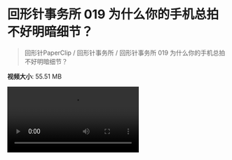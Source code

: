 # 回形针事务所 019 为什么你的手机总拍不好明暗细节？

> 回形针PaperClip / 回形针事务所 / 回形针事务所 019 为什么你的手机总拍不好明暗细节？

**视频大小**: 55.51 MB

<div class="video"><video src="https://file.hsyhx.top/video/PaperClip/事务所/019.mp4" controls preload>🤔 您的浏览器不支持 video 标签</video></div>